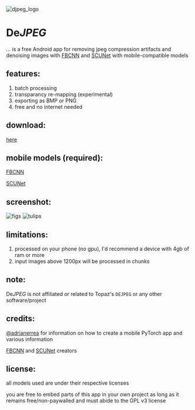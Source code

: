 ![djpeg_logo](https://github.com/user-attachments/assets/4f8f432b-f30e-4bcc-aae3-02cb076e7cec)


# De*JPEG*

... is a free Android app for removing jpeg compression artifacts and denoising images with [FBCNN](https://github.com/jiaxi-jiang/FBCNN) and [SCUNet](https://github.com/cszn/SCUNet) with mobile-compatible models

## features:
1. batch processing
2. transparancy re-mapping (experimental)
4. exporting as BMP or PNG
5. free and no internet needed

## download:
[here](https://github.com/jeeneo/dejpeg/releases/latest)

## mobile models (required):
[FBCNN](https://github.com/jeeneo/FBCNN-mobile/releases/tag/v1.0)

[SCUNet](https://github.com/jeeneo/SCUNet-mobile/releases/tag/v1.0)

## screenshot:

![figs](https://github.com/user-attachments/assets/d20aa6b6-47d3-4036-87af-7ed9bf73a99e)
![tulips](https://github.com/user-attachments/assets/cc14390b-fbb8-43fc-8dc8-df2175f4b8f2)


## limitations:
1. processed on your phone (no gpu), I'd recommend a device with 4gb of ram or more
2. input images above 1200px will be processed in chunks

## note:
De*JPEG* is not affiliated or related to Topaz's `DEJPEG` or any other software/project

## credits:
[@adrianerrea](https://github.com/adrianerrea/fromPytorchtoMobile) for information on how to create a mobile PyTorch app and various information

[FBCNN](https://github.com/jiaxi-jiang/FBCNN) and [SCUNet](https://github.com/cszn/SCUNet) creators

## license:
all models used are under their respective licenses

you are free to embed parts of this app in your own project as long as it remains free/non-paywalled and must abide to the GPL v3 license
